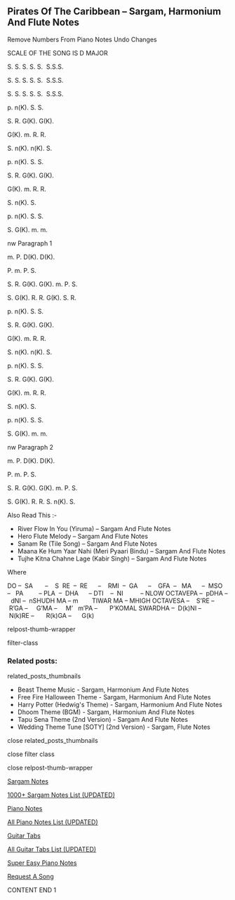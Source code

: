 
## Pirates Of The Caribbean – Sargam, Harmonium And Flute Notes

Remove Numbers From Piano Notes
Undo Changes

SCALE OF THE SONG IS D MAJOR



S. S. S. S. S.  S.S.S.

S. S. S. S. S.  S.S.S.

S. S. S. S. S.  S.S.S.



p. n(K). S. S.

S. R. G(K). G(K).

G(K). m. R. R.

S. n(K). n(K). S.



p. n(K). S. S.

S. R. G(K). G(K).

G(K). m. R. R.

S. n(K). S.



p. n(K). S. S.

S. G(K). m. m.

nw Paragraph 1

m. P. D(K). D(K).

P. m. P. S.

S. R. G(K). G(K). m. P. S.

S. G(K). R. R. G(K). S. R.



p. n(K). S. S.

S. R. G(K). G(K).

G(K). m. R. R.

S. n(K). n(K). S.



p. n(K). S. S.

S. R. G(K). G(K).

G(K). m. R. R.

S. n(K). S.



p. n(K). S. S.

S. G(K). m. m.

nw Paragraph 2

m. P. D(K). D(K).

P. m. P. S.

S. R. G(K). G(K). m. P. S.

S. G(K). R. R. S. n(K). S.





Also Read This :-



* River Flow In You (Yiruma) – Sargam And Flute Notes
* Hero Flute Melody – Sargam And Flute Notes
* Sanam Re (Tile Song) – Sargam And Flute Notes
* Maana Ke Hum Yaar Nahi (Meri Pyaari Bindu) – Sargam And Flute Notes
* Tujhe Kitna Chahne Lage (Kabir Singh) – Sargam And Flute Notes

Where



DO –  SA       –    S  RE  –  RE      –    RMI  –  GA      –    GFA  –   MA      –  MSO  –   PA         – PLA  –  DHA      – DTI    –  NI          – NLOW OCTAVEPA –  pDHA –  dNI –  nSHUDH MA – m        TIWAR MA – MHIGH OCTAVESA –    S’RE –     R’GA –     G’MA –     M’   m’PA –       P’KOMAL SWARDHA –  D(k)NI –       N(k)RE –       R(k)GA –      G(k)



relpost-thumb-wrapper

filter-class

### Related posts:

related_posts_thumbnails

* Beast Theme Music - Sargam, Harmonium And Flute Notes
* Free Fire Halloween Theme - Sargam, Harmonium And Flute Notes
* Harry Potter (Hedwig's Theme) - Sargam, Harmonium And Flute Notes
* Dhoom Theme (BGM) - Sargam, Harmonium And Flute Notes
* Tapu Sena Theme (2nd Version) - Sargam And Flute Notes
* Wedding Theme Tune [SOTY] (2nd Version) - Sargam, Flute Notes

close related_posts_thumbnails

close filter class

close relpost-thumb-wrapper

[Sargam Notes](https://www.notationsworld.com/sargam-notes.html)

[1000+ Sargam Notes List (UPDATED)](https://www.notationsworld.com/all-songs-list-sargam-notes.html)

[Piano Notes](https://www.notationsworld.com/piano-notes.html)

[All Piano Notes List (UPDATED)](https://www.notationsworld.com/all-songs-list-piano-notes.html)

[Guitar Tabs](https://www.notationsworld.com/guitar-tabs.html)

[All Guitar Tabs List (UPDATED)](https://www.notationsworld.com/all-songs-list-guitar-tabs.html)

[Super Easy Piano Notes](https://studywall.in/)

[Request A Song](https://www.notationsworld.com/request-a-song.html)

CONTENT END 1

